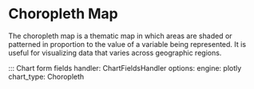 # Choropleth Map

The choropleth map is a thematic map in which areas are shaded or patterned in proportion to the value of a variable being represented. It is useful for visualizing data that varies across geographic regions.

::: Chart form fields
    handler: ChartFieldsHandler
    options:
      engine: plotly
      chart_type: Choropleth
